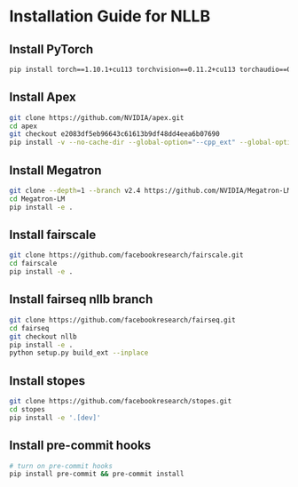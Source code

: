 # Installation Guide for NLLB

## Install PyTorch

```bash
pip install torch==1.10.1+cu113 torchvision==0.11.2+cu113 torchaudio==0.10.1+cu113 -f https://download.pytorch.org/whl/cu113/torch_stable.html
```
## Install Apex

```bash
git clone https://github.com/NVIDIA/apex.git
cd apex
git checkout e2083df5eb96643c61613b9df48dd4eea6b07690
pip install -v --no-cache-dir --global-option="--cpp_ext" --global-option="--cuda_ext" --global-option="--deprecated_fused_adam" --global-option="--xentropy" --global-option="--fast_multihead_attn" ./
```

## Install Megatron

```bash
git clone --depth=1 --branch v2.4 https://github.com/NVIDIA/Megatron-LM.git
cd Megatron-LM
pip install -e .
```

## Install fairscale

```bash
git clone https://github.com/facebookresearch/fairscale.git
cd fairscale
pip install -e .
```

## Install fairseq nllb branch

```bash
git clone https://github.com/facebookresearch/fairseq.git
cd fairseq
git checkout nllb
pip install -e .
python setup.py build_ext --inplace
```

## Install stopes
```bash
git clone https://github.com/facebookresearch/stopes.git
cd stopes
pip install -e '.[dev]'
```

## Install pre-commit hooks

```bash
# turn on pre-commit hooks
pip install pre-commit && pre-commit install
```
